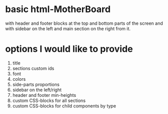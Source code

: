 # basic html-MotherBoard
with header and footer blocks at the top and bottom parts of the screen and with sidebar on the left and main section on the right from it.

# options I would like to provide
1. title
1. sections custom ids
1. font
1. colors
1. side-parts proportions
1. sidebar on the left/right
1. header and footer min-heights
1. custom CSS-blocks for all sections
1. custom CSS-blocks for child components by type
